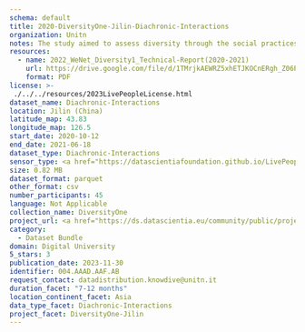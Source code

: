 ```yaml
---
schema: default
title: 2020-DiversityOne-Jilin-Diachronic-Interactions
organization: Unitn
notes: The study aimed to assess diversity through the social practices and daily behaviors of university students from eight different countries. The research was carried out in two phases. Initially, a large sample of students from Denmark, Italy, Mongolia, Paraguay, the United Kingdom, China, Mexico, and India, completed a survey on their social practices, as well as their socio-demographic, cultural, and psychological elements. In the second phase, a sub-sample of the respondents engaged in a four-week data collection by using an innovative smartphone application called iLog. This app collected data from thirty-four smartphone sensors around the clock, allowing for an in-depth investigation into the diversity and daily routines of university students across countries, both synchronically and diachronically.
resources:
  - name: 2022_WeNet_Diversity1_Technical-Report(2020-2021)
    url: https://drive.google.com/file/d/1TMrjkAEWRZ5xhETJKOCnERgh_Z06PO2E/view?usp=drive_link
    format: PDF
license: >-
 ./../../resources/2023LivePeopleLicense.html
dataset_name: Diachronic-Interactions
location: Jilin (China)
latitude_map: 43.83
longitude_map: 126.5
start_date: 2020-10-12
end_date: 2021-06-18
dataset_type: Diachronic-Interactions
sensor_type: <a href="https://datascientiafoundation.github.io/LivePeople/datasets/2020-DV1-Jilin-Time%20Diaries/"> Time Diaries </a>
size: 0.82 MB
dataset_format: parquet
other_format: csv
number_participants: 45
language: Not Applicable
collection_name: DiversityOne
project_url: <a href="https://ds.datascientia.eu/community/public/projects/923b2c1c-166c-4f53-a274-c9d6eaa5ad4f">https://ds.datascientia.eu/community/public/projects/923b2c1c-166c-4f53-a274-c9d6eaa5ad4f</a>
category: 
  - Dataset Bundle
domain: Digital University
5_stars: 3
publication_date: 2023-11-30
identifier: 004.AAAD.AAF.AB
request_contact: datadistribution.knowdive@unitn.it
duration_facet: "7-12 months"
location_continent_facet: Asia
data_type_facet: Diachronic-Interactions
project_facet: DiversityOne-Jilin
---
```

